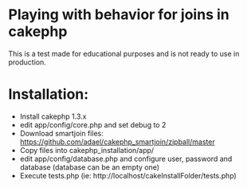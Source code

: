 # Playing with behavior for joins in cakephp

This is a test made for educational purposes and is not ready to use in production.

# Installation:

* Install cakephp 1.3.x
* edit app/config/core.php and set debug to 2
* Download smartjoin files: https://github.com/adael/cakephp_smartjoin/zipball/master
* Copy files into cakephp_installation/app/
* edit app/config/database.php and configure user, password and database (database can be an empty one)
* Execute tests.php (ie: http://localhost/cakeInstallFolder/tests.php)